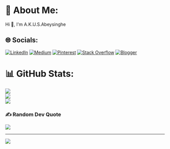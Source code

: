 <!-- Hide contribution graph and activity -->

# 💫 About Me:
Hi 👋, I'm A.K.U.S.Abeysinghe


## 🌐 Socials:
[![LinkedIn](https://img.shields.io/badge/LinkedIn-%230077B5.svg?logo=linkedin&logoColor=white)](https://www.linkedin.com/in/a-k-u-s-abeysinghe-7baa41218/) [![Medium](https://img.shields.io/badge/Medium-12100E?logo=medium&logoColor=white)](https://medium.com/@@umeshasewwandi420) [![Pinterest](https://img.shields.io/badge/Pinterest-%23E60023.svg?logo=Pinterest&logoColor=white)](https://pinterest.com/akusAbeysinghe) [![Stack Overflow](https://img.shields.io/badge/-Stackoverflow-FE7A16?logo=stack-overflow&logoColor=white)](https://stackoverflow.com/users/24930507) [![Blogger](https://img.shields.io/badge/Blogger-FF5722?logo=blogger&logoColor=white)](https://akusabeysinghe.blogspot.com)

# 📊 GitHub Stats:
![](https://github-readme-stats.vercel.app/api?username=AKUSAbeysinghe&theme=dark&hide_border=false&include_all_commits=false&count_private=false)<br/>
![](https://github-readme-streak-stats.herokuapp.com/?user=AKUSAbeysinghe&theme=dark&hide_border=false)<br/>
![](https://github-readme-stats.vercel.app/api/top-langs/?username=AKUSAbeysinghe&theme=dark&hide_border=false&include_all_commits=false&count_private=false&layout=compact)

### ✍️ Random Dev Quote
![](https://quotes-github-readme.vercel.app/api?type=horizontal&theme=radical)

---
[![](https://visitcount.itsvg.in/api?id=AKUSAbeysinghe&icon=0&color=0)](https://visitcount.itsvg.in)

<!-- Proudly created with GPRM ( https://gprm.itsvg.in ) -->
